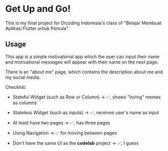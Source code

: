 # Get Up and Go!

This is my final project for Dicoding Indonesia's class of "Belajar Membuat Aplikasi Flutter untuk Pemula".

## Usage

This app is a simple motivational app which the user can input their name and motivational messages will appear with their name on the next page.

There is an "about me" page, which contains the description about me and my social media.

Checklist:

- Stateful Widget (such as Row or Column) -> ✅, shows "loving" memes as columns

- Stateless Widget (such as inputs) ->  ✅, receives user's name as input

- At least have two pages -> ✅, has three pages

- Using Navigation -> ✅ for moving between pages

- Don't have the same UI as the **codelab** project -> ✅, I guess